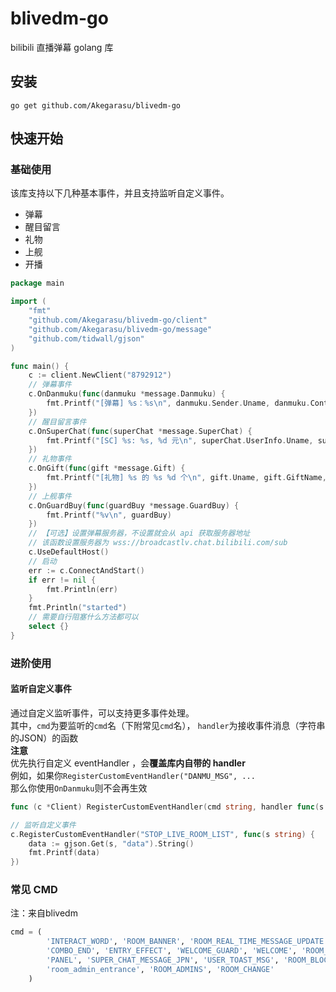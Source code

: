 # blivedm-go

bilibili 直播弹幕 golang 库

## 安装
```shell
go get github.com/Akegarasu/blivedm-go
```

## 快速开始

### 基础使用

该库支持以下几种基本事件，并且支持监听自定义事件。
- 弹幕
- 醒目留言
- 礼物
- 上舰
- 开播

```go
package main

import (
	"fmt"
	"github.com/Akegarasu/blivedm-go/client"
	"github.com/Akegarasu/blivedm-go/message"
	"github.com/tidwall/gjson"
)

func main() {
	c := client.NewClient("8792912")
	// 弹幕事件
	c.OnDanmuku(func(danmuku *message.Danmuku) {
		fmt.Printf("[弹幕] %s：%s\n", danmuku.Sender.Uname, danmuku.Content)
	})
	// 醒目留言事件
	c.OnSuperChat(func(superChat *message.SuperChat) {
		fmt.Printf("[SC] %s: %s, %d 元\n", superChat.UserInfo.Uname, superChat.Message, superChat.Price)
	})
	// 礼物事件
	c.OnGift(func(gift *message.Gift) {
		fmt.Printf("[礼物] %s 的 %s %d 个\n", gift.Uname, gift.GiftName, gift.Num)
	})
	// 上舰事件
	c.OnGuardBuy(func(guardBuy *message.GuardBuy) {
		fmt.Printf("%v\n", guardBuy)
	})
	// 【可选】设置弹幕服务器，不设置就会从 api 获取服务器地址
	// 该函数设置服务器为 wss://broadcastlv.chat.bilibili.com/sub
	c.UseDefaultHost()
	// 启动
	err := c.ConnectAndStart()
	if err != nil {
		fmt.Println(err)
	}
	fmt.Println("started")
	// 需要自行阻塞什么方法都可以
	select {}
}

```

### 进阶使用

#### 监听自定义事件

通过自定义监听事件，可以支持更多事件处理。  
其中，`cmd`为要监听的`cmd`名（下附常见`cmd`名）， `handler`为接收事件消息（字符串的JSON）的函数  
**注意**  
优先执行自定义 eventHandler ，会**覆盖库内自带的 handler**  
例如，如果你`RegisterCustomEventHandler("DANMU_MSG", ...`  
那么你使用`OnDanmuku`则不会再生效
```go
func (c *Client) RegisterCustomEventHandler(cmd string, handler func(s string))
```
```go
// 监听自定义事件
c.RegisterCustomEventHandler("STOP_LIVE_ROOM_LIST", func(s string) {
    data := gjson.Get(s, "data").String()
    fmt.Printf(data)
})
```

### 常见 CMD
注：来自blivedm
```python
cmd = (
        'INTERACT_WORD', 'ROOM_BANNER', 'ROOM_REAL_TIME_MESSAGE_UPDATE', 'NOTICE_MSG', 'COMBO_SEND',
        'COMBO_END', 'ENTRY_EFFECT', 'WELCOME_GUARD', 'WELCOME', 'ROOM_RANK', 'ACTIVITY_BANNER_UPDATE_V2',
        'PANEL', 'SUPER_CHAT_MESSAGE_JPN', 'USER_TOAST_MSG', 'ROOM_BLOCK_MSG', 'LIVE', 'PREPARING',
        'room_admin_entrance', 'ROOM_ADMINS', 'ROOM_CHANGE'
    )
```
